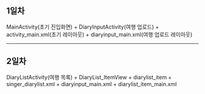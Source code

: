 ## 1일차

MainActivity(초기 진입화면) + DiaryInputActivity(여행 업로드) + activity_main.xml(초기 레이아웃) + diaryinput_main.xml(여행 업로드 레이아웃)

-------- 

## 2일차
DiaryListActivity(여행 목록) + DiaryList_ItemView + diarylist_item + singer_diarylist.xml + diaryinput_main.xml + diarylist_item_main.xml
